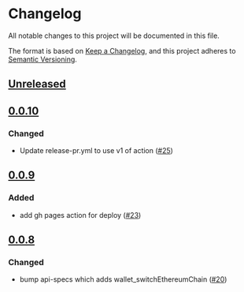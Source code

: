 # Changelog
All notable changes to this project will be documented in this file.

The format is based on [Keep a Changelog](https://keepachangelog.com/en/1.0.0/),
and this project adheres to [Semantic Versioning](https://semver.org/spec/v2.0.0.html).

## [Unreleased]

## [0.0.10]
### Changed
- Update release-pr.yml to use v1 of action ([#25](https://github.com/MetaMask/api-playground/pull/25))


## [0.0.9]
### Added
- add gh pages action for deploy ([#23](https://github.com/MetaMask/api-playground/pull/23))

## [0.0.8]
### Changed
- bump api-specs which adds wallet_switchEthereumChain ([#20](https://github.com/MetaMask/api-playground/pull/20))

[Unreleased]: https://github.com/MetaMask/api-playground/compare/v0.0.10...HEAD
[0.0.10]: https://github.com/MetaMask/api-playground/compare/v0.0.9...v0.0.10
[0.0.9]: https://github.com/MetaMask/api-playground/compare/v0.0.8...v0.0.9
[0.0.8]: https://github.com/MetaMask/api-playground/releases/tag/v0.0.8
